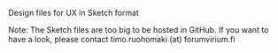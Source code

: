 Design files for UX in Sketch format

Note: The Sketch files are too big to be hosted in GitHub. If you want to have a look, please contact timo.ruohomaki (at) forumvirium.fi
